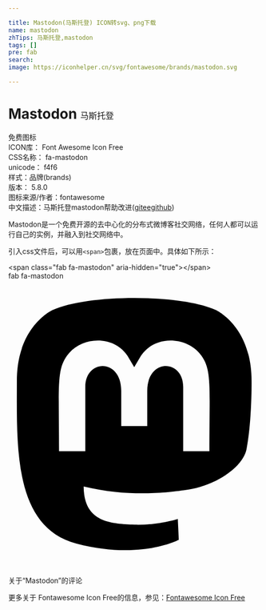```yaml
---

title: Mastodon(马斯托登) ICON转svg、png下载
name: mastodon
zhTips: 马斯托登,mastodon
tags: []
pre: fab
search: 
image: https://iconhelper.cn/svg/fontawesome/brands/mastodon.svg

---
```


# Mastodon  <small style="font-size: 60%;font-weight: 100">马斯托登</small>


<div class="detail-page">
<p>
<span><span class="badge-success badge">免费图标</span> </span>
<br/>
<span>
ICON库：
<span class="badge-secondary badge">Font Awesome Icon Free</span> 
</span>
<br/>
<span>
CSS名称：
<span class="badge-secondary badge">fa-mastodon</span> 
</span>
<br/>
<span>
unicode：
<span class="badge-secondary badge">f4f6</span> 
<copy-btn content='f4f6' btn-title=""></copy-btn>
<copy-btn :content='String.fromCodePoint(parseInt("f4f6", 16))' btn-title="复制U"></copy-btn>
</span><br/><span>样式：<span class="badge-light badge">品牌(brands)</span></span>
<br/>
<span>
版本：
<span class="badge-secondary badge">5.8.0</span> 
</span>
<br/>
<span>图标来源/作者：<span class="badge-light badge">fontawesome</span></span> 
<br/>
<span class="zh-detail">中文描述：<span class="badge-primary badge">马斯托登</span><span class="badge-primary badge">mastodon</span><span class="help-link"><span>帮助改进</span>(<a href="https://gitee.com/liuwave/icon-helper/edit/master/json/fontawesome/brands/mastodon.json" target="_blank" rel="noopener noreferrer">gitee</a><a href="https://github.com/liuwave/icon-helper/edit/master/json/fontawesome/brands/mastodon.json" target="_blank" rel="noopener noreferrer">github</a></span>)</span><br/>
</p>
</div><div class="description description alert alert-light"> Mastodon是一个免费开源的去中心化的分布式微博客社交网络，任何人都可以运行自己的实例，并融入到社交网络中。</div>
<div class="alert alert-dark">
  <i class="fab fa-mastodon fa-xs"></i>
  <i class="fab fa-mastodon fa-sm"></i>
  <i class="fab fa-mastodon fa-lg"></i>
  <i class="fab fa-mastodon fa-2x"></i>
  <i class="fab fa-mastodon fa-3x"></i>
  <i class="fab fa-mastodon fa-5x"></i>
  <i class="fab fa-mastodon fa-7x"></i>
</div>
<div>
  <p>引入css文件后，可以用<code>&lt;span&gt;</code>包裹，放在页面中。具体如下所示：    
  </p>
  <div class="alert alert-primary" style="font-size: 14px">
    &lt;span class="fab fa-mastodon" aria-hidden="true"&gt;&lt;/span&gt;
    <copy-btn content='<span class="fab fa-mastodon" aria-hidden="true"></span>'></copy-btn>
  </div>
  <div class="alert alert-secondary">
    <i class="fab fa-mastodon"
    style="font-size: 24px"
    aria-hidden="true"></i> fab fa-mastodon
    <copy-btn content="fab fa-mastodon" btn-title="复制图标名称"></copy-btn>
  </div>
</div>
<div id="svg" class="svg-wrap">
<svg xmlns="http://www.w3.org/2000/svg" viewBox="0 0 448 512"><path d="M433 179.11c0-97.2-63.71-125.7-63.71-125.7-62.52-28.7-228.56-28.4-290.48 0 0 0-63.72 28.5-63.72 125.7 0 115.7-6.6 259.4 105.63 289.1 40.51 10.7 75.32 13 103.33 11.4 50.81-2.8 79.32-18.1 79.32-18.1l-1.7-36.9s-36.31 11.4-77.12 10.1c-40.41-1.4-83-4.4-89.63-54a102.54 102.54 0 0 1-.9-13.9c85.63 20.9 158.65 9.1 178.75 6.7 56.12-6.7 105-41.3 111.23-72.9 9.8-49.8 9-121.5 9-121.5zm-75.12 125.2h-46.63v-114.2c0-49.7-64-51.6-64 6.9v62.5h-46.33V197c0-58.5-64-56.6-64-6.9v114.2H90.19c0-122.1-5.2-147.9 18.41-175 25.9-28.9 79.82-30.8 103.83 6.1l11.6 19.5 11.6-19.5c24.11-37.1 78.12-34.8 103.83-6.1 23.71 27.3 18.4 53 18.4 175z"/></svg>
</div>
<detail full-name='fa-mastodon'></detail>

<Vssue title="关于“Mastodon”的评论" >关于“Mastodon”的评论</Vssue>
    
<div><p>更多关于  Fontawesome Icon Free的信息，参见：<a target="_blank" href="https://iconhelper.cn/fontawesome.html">Fontawesome Icon Free</a>
</p></div>
